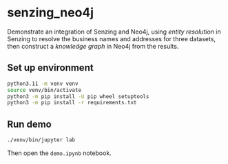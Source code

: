 # senzing_neo4j

Demonstrate an integration of Senzing and Neo4j, using _entity resolution_
in Senzing to resolve the business names and addresses for three datasets,
then construct a _knowledge graph_ in Neo4j from the results.


## Set up environment

```bash
python3.11 -m venv venv
source venv/bin/activate
python3 -m pip install -U pip wheel setuptools
python3 -m pip install -r requirements.txt 
```

## Run demo

```bash
./venv/bin/jupyter lab
```

Then open the `demo.ipynb` notebook.
